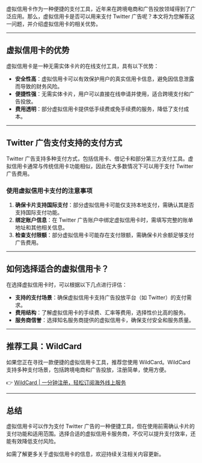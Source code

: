 虚拟信用卡作为一种便捷的支付工具，近年来在跨境电商和广告投放领域得到了广泛应用。那么，虚拟信用卡是否可以用来支付 Twitter 广告呢？本文将为您解答这一问题，并介绍虚拟信用卡的相关优势。

---

## 虚拟信用卡的优势

虚拟信用卡是一种无需实体卡片的在线支付工具，具有以下优势：

- **安全性高**：虚拟信用卡可以有效保护用户的真实信用卡信息，避免因信息泄露而导致的财务风险。
- **便捷性强**：无需实体卡片，用户可以直接在线申请并使用，适合跨境支付和广告投放。
- **费用透明**：部分虚拟信用卡提供低手续费或免手续费的服务，降低了支付成本。

---

## Twitter 广告支付支持的支付方式

Twitter 广告支持多种支付方式，包括信用卡、借记卡和部分第三方支付工具。虚拟信用卡通常与传统信用卡功能相似，因此在大多数情况下可以用于支付 Twitter 广告费用。

### 使用虚拟信用卡支付的注意事项

1. **确保卡片支持国际支付**：部分虚拟信用卡可能仅支持本地支付，需确认其是否支持国际支付功能。
2. **绑定账户信息**：在 Twitter 广告账户中绑定虚拟信用卡时，需填写完整的账单地址和其他相关信息。
3. **检查支付限额**：部分虚拟信用卡可能存在支付限额，需确保卡片余额足够支付广告费用。

---

## 如何选择适合的虚拟信用卡？

在选择虚拟信用卡时，可以根据以下几点进行评估：

- **支持的支付场景**：确保虚拟信用卡支持广告投放平台（如 Twitter）的支付需求。
- **费用结构**：了解虚拟信用卡的手续费、汇率等费用，选择性价比高的服务。
- **服务商信誉**：选择知名服务商提供的虚拟信用卡，确保支付安全和服务质量。

---

## 推荐工具：WildCard

如果您正在寻找一款便捷的虚拟信用卡工具，推荐您使用 WildCard。WildCard 支持多种支付场景，包括跨境电商和广告投放，注册简单，使用方便。

👉 [WildCard | 一分钟注册，轻松订阅海外线上服务](https://bit.ly/bewildcard)

---

## 总结

虚拟信用卡可以作为支付 Twitter 广告的一种便捷工具，但在使用前需确认卡片的支付功能和适用范围。选择合适的虚拟信用卡服务商，不仅可以提升支付效率，还能有效降低支付风险。

如需了解更多关于虚拟信用卡的信息，欢迎持续关注相关内容更新。